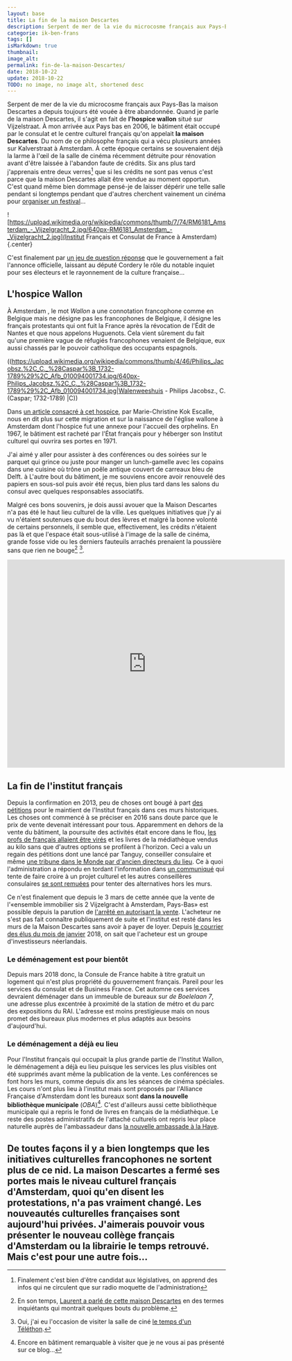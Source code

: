 ```yaml
---
layout: base
title: La fin de la maison Descartes
description: Serpent de mer de la vie du microcosme français aux Pays-Bas la maison Descartes a depuis toujours été vouée à être abandonnée. Quand je parle de la mais
categorie: ik-ben-frans
tags: []
isMarkdown: true
thumbnail: 
image_alt: 
permalink: fin-de-la-maison-Descartes/
date: 2018-10-22
update: 2018-10-22
TODO: no image, no image alt, shortened desc
---
```


Serpent de mer de la vie du microcosme français aux Pays-Bas la maison Descartes a depuis toujours été vouée à être abandonnée. Quand je parle de la maison Descartes, il s'agit en fait de **l'hospice wallon** situé sur Vijzelstraat. À mon arrivée aux Pays bas en 2006, le bâtiment était occupé par le consulat et le centre culturel français qu'on appelait **la maison Descartes**. Du nom de ce philosophe français qui a vécu plusieurs années sur Kalverstraat à Amsterdam. À cette époque certains se souvenaient déjà la larme à l'œil de la salle de cinéma récemment détruite pour rénovation avant d'être laissée à l'abandon faute de crédits. Six ans plus tard j'apprenais entre deux verres[^1] que si les crédits ne sont pas venus c'est parce que la maison Descartes allait être vendue au moment opportun. C'est quand même bien dommage pensé-je de laisser dépérir une telle salle pendant si longtemps pendant que d'autres cherchent vainement un cinéma pour [organiser un festival](/Le-retour-du-festival-Tres-Court)…

![https://upload.wikimedia.org/wikipedia/commons/thumb/7/74/RM6181_Amsterdam_-_Vijzelgracht_2.jpg/640px-RM6181_Amsterdam_-_Vijzelgracht_2.jpg](Institut Français et Consulat de France à Amsterdam){.center}

C'est finalement par [un jeu de question réponse](http://questions.assemblee-nationale.fr/q14/14-17484QE.htm) que le gouvernement a fait l'annonce officielle, laissant au député Cordery le rôle du notable inquiet pour ses électeurs et le rayonnement de la culture française…

## L'hospice Wallon

À Amsterdam , le mot *Wallon* a une connotation francophone comme en Belgique mais ne désigne pas les francophones de Belgique, il désigne les français protestants qui ont fuit la France après la révocation de l'Édit de Nantes et que nous appelons Huguenots. Cela vient sûrement du fait qu'une première vague de réfugiés francophones venaient de Belgique, eux aussi chassés par le pouvoir catholique des occupants espagnols.

((https://upload.wikimedia.org/wikipedia/commons/thumb/4/46/Philips_Jacobsz.%2C_C._%28Caspar%3B_1732-1789%29%2C_Afb_010094001734.jpg/640px-Philips_Jacobsz.%2C_C._%28Caspar%3B_1732-1789%29%2C_Afb_010094001734.jpg|Walenweeshuis - Philips Jacobsz., C. (Caspar; 1732-1789) |C))

Dans [un article consacré à cet hospice](http://www.francaisdespaysbas.nl/2016/03/02/histoire-de-la-maison-descartes-marie-christine-kok-escalle/), par Marie-Christine Kok Escalle, nous en dit plus sur cette migration et sur la naissance de l'église wallone à Amsterdam dont l'hospice fut une annexe pour l'accueil des orphelins. En 1967, le bâtiment est racheté par l'État français pour y héberger son Institut culturel qui ouvrira ses portes en 1971.

J'ai aimé y aller pour assister à des conférences ou des soirées sur le parquet qui grince ou juste pour manger un lunch-gamelle avec les copains dans une cuisine où trône un poêle antique couvert de carreaux bleu de Delft. à L'autre bout du bâtiment, je me souviens encore avoir renouvelé des papiers en sous-sol puis avoir été reçus, bien plus tard dans les salons du consul avec quelques responsables associatifs.

Malgré ces bons souvenirs, je dois aussi avouer que la Maison Descartes n'a pas été le haut lieu culturel de la ville. Les quelques initiatives que j'y ai vu n'étaient soutenues que du bout des lèvres et malgré la bonne volonté de certains personnels, il semble que, effectivement, les crédits n'étaient pas là et que l'espace était sous-utilisé à l'image de la salle de cinéma, grande fosse vide ou les derniers fauteuils arrachés prenaient la poussière sans que rien ne bouge[^2] [^3].

<!-- HTML -->
<div class="flex flex-col items-center">
<iframe frameborder="0" scrolling="no" src="http://beeldbank.amsterdam.nl/beeldbank/weergave/record/layout/widget/tmpl/widget?id=010122057933&width=640" width="640" height="480"></iframe>
</div>
<!-- / HTML -->

## La fin de l'institut français

Depuis la confirmation en 2013, peu de choses ont bougé à part [des pétitions](https://secure.avaaz.org/fr/petition/Au_Ministre_des_affaires_etrangeres_Monsieur_Laurent_FABIUS_Non_a_labandon_par_la_France_de_la_Maison_Descartes_dAmsterd/) pour le maintient de l'Institut français dans ces murs historiques. Les choses ont commencé à se préciser en 2016 sans doute parce que le prix de vente devenait intéressant pour tous. Apparemment en dehors de la vente du bâtiment, la poursuite des activités était encore dans le flou, [les profs de français allaient être virés](http://www.nu.nl/cultuur-overig/4246595/frankrijk-sluit-instituut-in-amsterdam-franse-taal-en-cultuur-promoot.html) et les livres de la médiathèque vendus au kilo sans que d'autres options se profilent à l'horizon. Ceci a valu un regain des pétitions dont une lancé par Tanguy, conseiller consulaire et même [une tribune dans le Monde par d'ancien directeurs du lieu](http://www.lemonde.fr/idees/article/2016/05/10/la-maison-descartes-d-amsterdam-propriete-de-la-france-ne-doit-pas-etre-sacrifiee_4916779_3232.html). Ce à quoi l'administration a répondu en tordant l'information dans [un communiqué](https://nl.ambafrance.org/Modernisation-du-dispositif-culturel-et-consulaire-francais-aux-Pays-Bas) qui tente de faire croire à un projet culturel et les autres conseillères consulaires [se sont remuées](http://url.snd15.ch/visu-D3FD5D68-E063-49F7-BF49-F59AC3E2A86A-477117957-602601-31032015.html) pour tenter des alternatives hors les murs.

Ce n'est finalement que depuis le 3 mars de cette année que la vente de l'«ensemble immobilier sis 2 Vijzelgracht à Amsterdam, Pays-Bas» est possible depuis la parution de [l'arrêté en autorisant la vente](https://www.legifrance.gouv.fr/jo_pdf.do?id=JORFTEXT000034128594). L'acheteur ne s'est pas fait connaître publiquement de suite et l'institut est resté dans les murs de la Maison Descartes sans avoir à payer de loyer. Depuis [le courrier des élus du mois de janvier](https://mailp.ro/yH5RY8) 2018, on sait que l'acheteur est un groupe d'investisseurs néerlandais.

### Le déménagement est pour bientôt

Depuis mars 2018 donc, la Consule de France habite à titre gratuit un logement qui n'est plus propriété du gouvernement français. Pareil pour les services du consulat et de Business France. Cet automne ces services devraient déménager dans un immeuble de bureaux sur *de Boelelaan 7*, une adresse plus excentrée à proximité de la station de métro et du parc des expositions du RAI. L'adresse est moins prestigieuse mais on nous promet des bureaux plus modernes et plus adaptés aux besoins d'aujourd'hui.

### Le déménagement a déjà eu lieu

Pour l'Institut français qui occupait la plus grande partie de l'Institut Wallon, le déménagement a déjà eu lieu puisque les services les plus visibles ont été supprimés avant même la publication de la vente. Les conférences se font hors les murs, comme depuis dix ans les séances de cinéma spéciales. Les cours n'ont plus lieu à l'institut mais sont proposés par l'Alliance Française d'Amsterdam dont les bureaux sont **dans la nouvelle bibliothèque municipale** (*OBA*)[^4]. C'est d'ailleurs aussi cette bibliothèque municipale qui a repris le fond de livres en français de la médiathèque. Le reste des postes administratifs de l'attaché culturels ont repris leur place naturelle auprès de l'ambassadeur dans [la nouvelle ambassade à la Haye](/Une-nouvelle-Ambassade-de-France).

De toutes façons il y a bien longtemps que les initiatives culturelles francophones ne sortent plus  de ce nid. La maison Descartes a fermé ses portes mais le niveau culturel français d'Amsterdam, quoi qu'en disent les protestations, n'a pas vraiment changé. Les nouveautés culturelles françaises sont aujourd'hui privées.  J'aimerais pouvoir vous présenter le nouveau collège français d'Amsterdam ou la librairie le temps retrouvé. Mais c'est pour une autre fois…
---
[^1]: Finalement c'est bien d'être candidat aux législatives, on apprend des infos qui ne circulent que sur radio moquette de l'administration
[^2]: En son temps, [Laurent a parlé de cette maison Descartes](http://www.laurentchambon.net/2007/11/mort-sociale-chez-descartes.html) en des termes inquiétants qui montrait quelques bouts du problème.
[^3]: Oui, j'ai eu l'occasion de visiter la salle de ciné [le temps d'un Téléthon](http://telethonpays-bas2010.blogs.afm-telethon.fr/archive/2010/09/11/grand-merci-a-tous-pour-votre-participation.html).
[^4]: Encore en bâtiment remarquable à visiter que je ne vous ai pas présenté sur ce blog…
<!-- post notes:
https://www.change.org/p/french-ministry-of-foreign-affairs-keep-the-french-institute-of-amsterdam-alive 

https://www.legifrance.gouv.fr/jo_pdf.do?id=JORFTEXT000034128594 
http://www.laurentchambon.net/2008/05/te-crois-en-hollande.html?view=snapshot 
http://meinamsterdam.nl/les-projets-torpilles 

http://www.laurentchambon.net/2007/11/chauffe-pour-descartes.html
http://www.laurentchambon.net/2007/11/descartes-tanguy-nous-crit.html
http://www.laurentchambon.net/2008/05/du-sang-neuf-enfin.html
--->
